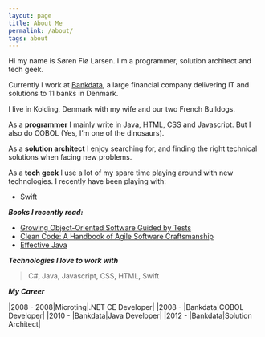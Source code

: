 ```yaml
---
layout: page
title: About Me
permalink: /about/
tags: about
---
```



Hi my name is Søren Flø Larsen. I'm a programmer, solution architect and tech geek.

Currently I work at [Bankdata](http://bankdata.dk/en), a large financial company delivering IT and solutions to 11 banks in Denmark.

I live in Kolding, Denmark with my wife and our two French Bulldogs.


As a **programmer** I mainly write in Java, HTML, CSS and Javascript. But I also do COBOL (Yes, I’m one of the dinosaurs).

As a **solution architect** I enjoy searching for, and finding the right technical solutions when facing new problems.

As a **tech geek** I use a lot of my spare time playing around with new technologies. I recently have been playing with:

* Swift

**_Books I recently read:_**

* [Growing Object-Oriented Software Guided by Tests](http://www.growing-object-oriented-software.com)
* [Clean Code: A Handbook of Agile Software Craftsmanship](http://www.amazon.com/Clean-Code-Handbook-Software-Craftsmanship/dp/0132350882)
* [Effective Java](http://www.amazon.com/Effective-Java-2nd-Joshua-Bloch/dp/0321356683)


**_Technologies I love to work with_**

> C#, Java, Javascript, CSS, HTML, Swift

**_My Career_**

|2008 - 2008|Microting|.NET CE Developer|
|2008 -     |Bankdata|COBOL Developer|
|2010 -     |Bankdata|Java Developer|
|2012 -     |Bankdata|Solution Architect|
